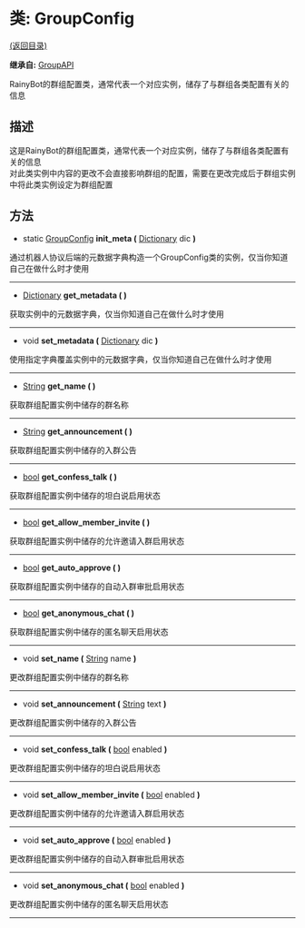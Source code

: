# 类: GroupConfig

[(返回目录)](./)

**继承自:** [GroupAPI](groupapi.md)

RainyBot的群组配置类，通常代表一个对应实例，储存了与群组各类配置有关的信息

## 描述

这是RainyBot的群组配置类，通常代表一个对应实例，储存了与群组各类配置有关的信息\
对此类实例中内容的更改不会直接影响群组的配置，需要在更改完成后于群组实例中将此类实例设定为群组配置

## 方法

* static [GroupConfig](groupconfig.md) **init\_meta (** [Dictionary](https://docs.godotengine.org/en/latest/classes/class\_dictionary.html) dic **)**

通过机器人协议后端的元数据字典构造一个GroupConfig类的实例，仅当你知道自己在做什么时才使用

***

* [Dictionary](https://docs.godotengine.org/en/latest/classes/class\_dictionary.html) **get\_metadata ( )**

获取实例中的元数据字典，仅当你知道自己在做什么时才使用

***

* void **set\_metadata (** [Dictionary](https://docs.godotengine.org/en/latest/classes/class\_dictionary.html) dic **)**

使用指定字典覆盖实例中的元数据字典，仅当你知道自己在做什么时才使用

***

* [String](https://docs.godotengine.org/en/latest/classes/class\_string.html) **get\_name ( )**

获取群组配置实例中储存的群名称

***

* [String](https://docs.godotengine.org/en/latest/classes/class\_string.html) **get\_announcement ( )**

获取群组配置实例中储存的入群公告

***

* [bool](https://docs.godotengine.org/en/latest/classes/class\_bool.html) **get\_confess\_talk ( )**

获取群组配置实例中储存的坦白说启用状态

***

* [bool](https://docs.godotengine.org/en/latest/classes/class\_bool.html) **get\_allow\_member\_invite ( )**

获取群组配置实例中储存的允许邀请入群启用状态

***

* [bool](https://docs.godotengine.org/en/latest/classes/class\_bool.html) **get\_auto\_approve ( )**

获取群组配置实例中储存的自动入群审批启用状态

***

* [bool](https://docs.godotengine.org/en/latest/classes/class\_bool.html) **get\_anonymous\_chat ( )**

获取群组配置实例中储存的匿名聊天启用状态

***

* void **set\_name (** [String](https://docs.godotengine.org/en/latest/classes/class\_string.html) name **)**

更改群组配置实例中储存的群名称

***

* void **set\_announcement (** [String](https://docs.godotengine.org/en/latest/classes/class\_string.html) text **)**

更改群组配置实例中储存的入群公告

***

* void **set\_confess\_talk (** [bool](https://docs.godotengine.org/en/latest/classes/class\_bool.html) enabled **)**

更改群组配置实例中储存的坦白说启用状态

***

* void **set\_allow\_member\_invite (** [bool](https://docs.godotengine.org/en/latest/classes/class\_bool.html) enabled **)**

更改群组配置实例中储存的允许邀请入群启用状态

***

* void **set\_auto\_approve (** [bool](https://docs.godotengine.org/en/latest/classes/class\_bool.html) enabled **)**

更改群组配置实例中储存的自动入群审批启用状态

***

* void **set\_anonymous\_chat (** [bool](https://docs.godotengine.org/en/latest/classes/class\_bool.html) enabled **)**

更改群组配置实例中储存的匿名聊天启用状态

***
